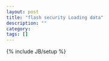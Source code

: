 ```yaml
---
layout: post
title: "flash security Loading data"
description: ""
category: 
tags: []
---
```

{% include JB/setup %}

